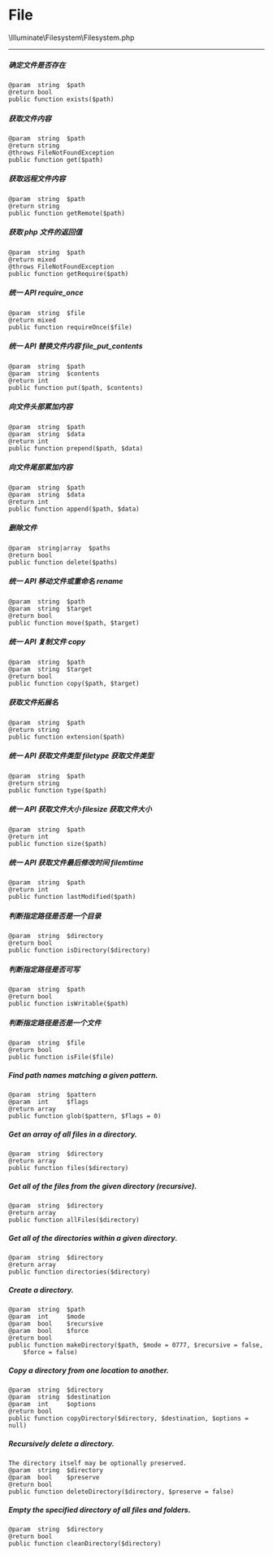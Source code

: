 File
============

\Illuminate\Filesystem\Filesystem.php

---

##### 确定文件是否存在

    @param  string  $path
    @return bool
    public function exists($path)

##### 获取文件内容

    @param  string  $path
    @return string
    @throws FileNotFoundException
    public function get($path)

##### 获取远程文件内容

    @param  string  $path
    @return string
    public function getRemote($path)

##### 获取 php 文件的返回值

    @param  string  $path
    @return mixed
    @throws FileNotFoundException
    public function getRequire($path)

##### 统一 API require_once

    @param  string  $file
    @return mixed
    public function requireOnce($file)

##### 统一 API 替换文件内容 file_put_contents

    @param  string  $path
    @param  string  $contents
    @return int
    public function put($path, $contents)

##### 向文件头部累加内容

    @param  string  $path
    @param  string  $data
    @return int
    public function prepend($path, $data)

##### 向文件尾部累加内容

    @param  string  $path
    @param  string  $data
    @return int
    public function append($path, $data)

##### 删除文件

    @param  string|array  $paths
    @return bool
    public function delete($paths)

##### 统一 API 移动文件或重命名 rename

    @param  string  $path
    @param  string  $target
    @return bool
    public function move($path, $target)

##### 统一 API 复制文件 copy

    @param  string  $path
    @param  string  $target
    @return bool
    public function copy($path, $target)

##### 获取文件拓展名

    @param  string  $path
    @return string
    public function extension($path)

##### 统一 API 获取文件类型 filetype 获取文件类型

    @param  string  $path
    @return string
    public function type($path)

##### 统一 API 获取文件大小 filesize 获取文件大小

    @param  string  $path
    @return int
    public function size($path)

##### 统一 API 获取文件最后修改时间 filemtime

    @param  string  $path
    @return int
    public function lastModified($path)

##### 判断指定路径是否是一个目录

    @param  string  $directory
    @return bool
    public function isDirectory($directory)

##### 判断指定路径是否可写

    @param  string  $path
    @return bool
    public function isWritable($path)

##### 判断指定路径是否是一个文件

    @param  string  $file
    @return bool
    public function isFile($file)

##### Find path names matching a given pattern.

    @param  string  $pattern
    @param  int     $flags
    @return array
    public function glob($pattern, $flags = 0)

##### Get an array of all files in a directory.

    @param  string  $directory
    @return array
    public function files($directory)

##### Get all of the files from the given directory (recursive).

    @param  string  $directory
    @return array
    public function allFiles($directory)

##### Get all of the directories within a given directory.

    @param  string  $directory
    @return array
    public function directories($directory)

##### Create a directory.

    @param  string  $path
    @param  int     $mode
    @param  bool    $recursive
    @param  bool    $force
    @return bool
    public function makeDirectory($path, $mode = 0777, $recursive = false, 
        $force = false)
##### Copy a directory from one location to another.

    @param  string  $directory
    @param  string  $destination
    @param  int     $options
    @return bool
    public function copyDirectory($directory, $destination, $options = null)

##### Recursively delete a directory.

    The directory itself may be optionally preserved.
    @param  string  $directory
    @param  bool    $preserve
    @return bool
    public function deleteDirectory($directory, $preserve = false)

##### Empty the specified directory of all files and folders.

    @param  string  $directory
    @return bool
    public function cleanDirectory($directory)

